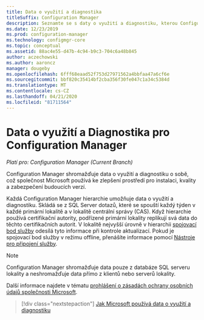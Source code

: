 ```yaml
---
title: Data o využití a diagnostika
titleSuffix: Configuration Manager
description: Seznamte se s daty o využití a diagnostiku, kterou Configuration Manager shromažďuje samo o sobě.
ms.date: 12/23/2019
ms.prod: configuration-manager
ms.technology: configmgr-core
ms.topic: conceptual
ms.assetid: 88ac4e55-d47b-4c94-b9c3-704c6a48b845
author: aczechowski
ms.author: aaroncz
manager: dougeby
ms.openlocfilehash: 6fff68eaad52f753d27971562a4bbfaa47a6cf6e
ms.sourcegitcommit: bbf820c35414bf2cba356f30fe047c1a34c5384d
ms.translationtype: MT
ms.contentlocale: cs-CZ
ms.lasthandoff: 04/21/2020
ms.locfileid: "81711564"
---
```

# <a name="diagnostics-and-usage-data-for-configuration-manager"></a>Data o využití a Diagnostika pro Configuration Manager

*Platí pro: Configuration Manager (Current Branch)*

Configuration Manager shromažďuje data o využití a diagnostiku o sobě, což společnost Microsoft používá ke zlepšení prostředí pro instalaci, kvality a zabezpečení budoucích verzí.  

Každá Configuration Manager hierarchie umožňuje data o využití a diagnostiku. Skládá se z SQL Server dotazů, které se spouští každý týden v každé primární lokalitě a v lokalitě centrální správy (CAS). Když hierarchie používá certifikační autority, podřízené primární lokality replikují svá data do těchto certifikačních autorit. V lokalitě nejvyšší úrovně v hierarchii [spojovací bod služby](../../servers/deploy/configure/about-the-service-connection-point.md) odesílá tyto informace při kontrole aktualizací. Pokud je spojovací bod služby v režimu offline, přenášíte informace pomocí [Nástroje pro připojení služby](../../servers/manage/use-the-service-connection-tool.md).

> [!NOTE]  
> Configuration Manager shromažďuje data pouze z databáze SQL serveru lokality a neshromažďuje data přímo z klientů nebo serverů lokality.  

Další informace najdete v tématu [prohlášení o zásadách ochrany osobních údajů společnosti Microsoft](https://go.microsoft.com/fwlink/?LinkID=626527).  

> [!div class="nextstepaction"]
> [Jak Microsoft používá data o využití a diagnostiku](how-diagnostics-and-usage-data-is-used.md)
